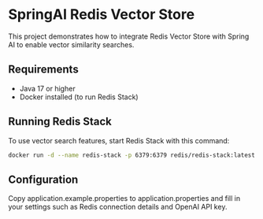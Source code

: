# SpringAI Redis Vector Store

This project demonstrates how to integrate Redis Vector Store with Spring AI to enable vector similarity searches.

## Requirements

- Java 17 or higher
- Docker installed (to run Redis Stack)

## Running Redis Stack

To use vector search features, start Redis Stack with this command:

```bash
docker run -d --name redis-stack -p 6379:6379 redis/redis-stack:latest
```

## Configuration
Copy application.example.properties to application.properties and fill in your settings such as Redis connection details and OpenAI API key.
